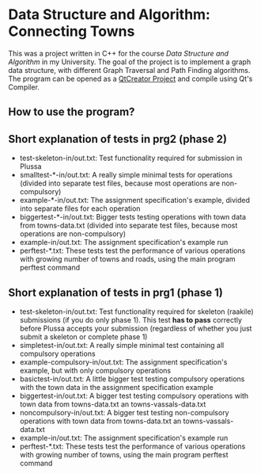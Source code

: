 # Data Structure and Algorithm: Connecting Towns

This was a project written in C++ for the course _Data Structure and Algorithm_ in my University. The goal of the project is to implement a graph data structure, with different Graph Traversal and Path Finding algorithms. The program can be opened as a [QtCreator Project](https://www.qt.io/product/development-tools) and compile using Qt's Compiler.

## How to use the program?

## Short explanation of tests in prg2 (phase 2)

- test-skeleton-in/out.txt: Test functionality required for submission in Plussa
- smalltest-\*-in/out.txt: A really simple minimal tests for operations (divided into separate test files, because most operations are non-compulsory)
- example-\*-in/out.txt: The assignment specification's example, divided into separate files for each operation
- biggertest-\*-in/out.txt: Bigger tests testing operations with town data from towns-data.txt (divided into separate test files, because most operations are non-compulsory)
- example-in/out.txt: The assignment specification's example run
- perftest-\*.txt: These tests test the performance of various operations with growing number of towns and roads, using the main program perftest command

## Short explanation of tests in prg1 (phase 1)

- test-skeleton-in/out.txt: Test functionality required for skeleton (raakile) submissions (if you do only phase 1). This test **has to pass** correctly before Plussa accepts your submission (regardless of whether you just submit a skeleton or complete phase 1)
- simpletest-in/out.txt: A really simple minimal test containing all compulsory operations
- example-compulsory-in/out.txt: The assignment specification's example, but with only compulsory operations
- basictest-in/out.txt: A little bigger test testing compulsory operations with the town data in the assignment specification example
- biggertest-in/out.txt: A bigger test testing compulsory operations with town data from towns-data.txt an towns-vassals-data.txt
- noncompulsory-in/out.txt: A bigger test testing non-compulsory operations with town data from towns-data.txt an towns-vassals-data.txt
- example-in/out.txt: The assignment specification's example run
- perftest-\*.txt: These tests test the performance of various operations with growing number of towns, using the main program perftest command

